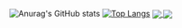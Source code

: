 ![Anurag's GitHub stats](https://github-readme-stats.vercel.app/api?username=bdjdndn&show_icons=true&theme=radical)
[![Top Langs](https://github-readme-stats.vercel.app/api/top-langs/?username=bdjdndn&layout=compact)](https://github.com/bdjdndn/github-readme-stats)
<a href="https://github.com/anuraghazra/github-readme-stats">
  <img align="center" src="https://github-readme-stats.vercel.app/api?username=bdjdndn&show_icons=true&theme=radical" />
</a>
<a href="https://github.com/bdjdndn/convoychat">
  <img align="center" src="https://github-readme-stats.vercel.app/api/pin/?username=bdjdndn&repo=convoychat" />
</a>
